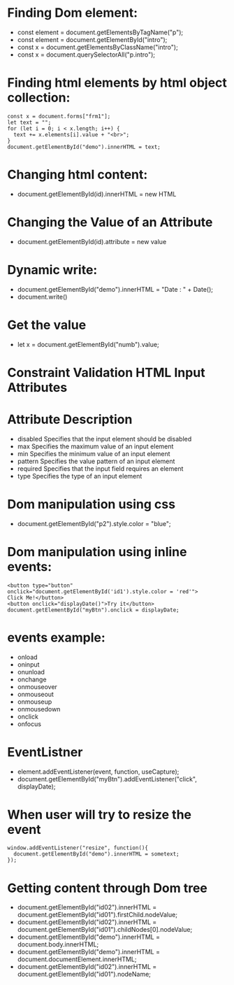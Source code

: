 # Finding Dom element:
* const element = document.getElementsByTagName("p");
* const element = document.getElementById("intro");
* const x = document.getElementsByClassName("intro");
* const x = document.querySelectorAll("p.intro");
# Finding html elements by html object collection:
```
const x = document.forms["frm1"];
let text = "";
for (let i = 0; i < x.length; i++) {
  text += x.elements[i].value + "<br>";
}
document.getElementById("demo").innerHTML = text;
```
# Changing html content:
* document.getElementById(id).innerHTML = new HTML
# Changing the Value of an Attribute
* document.getElementById(id).attribute = new value
# Dynamic write:
* document.getElementById("demo").innerHTML = "Date : " + Date(); </script>
* document.write()
# Get the value
* let x = document.getElementById("numb").value;
# Constraint Validation HTML Input Attributes
# Attribute	Description
* disabled	Specifies that the input element should be disabled
* max	Specifies the maximum value of an input element
* min	Specifies the minimum value of an input element
* pattern	Specifies the value pattern of an input element
* required	Specifies that the input field requires an element
* type 	Specifies the type of an input element
# Dom manipulation using css
* document.getElementById("p2").style.color = "blue";
# Dom manipulation using inline events:
```
<button type="button"
onclick="document.getElementById('id1').style.color = 'red'">
Click Me!</button>
<button onclick="displayDate()">Try it</button>
document.getElementById("myBtn").onclick = displayDate;
```
# events example:
* onload
* oninput
* onunload
* onchange
* onmouseover
* onmouseout
* onmouseup
* onmousedown
* onclick
* onfocus
# EventListner
* element.addEventListener(event, function, useCapture);
* document.getElementById("myBtn").addEventListener("click", displayDate);
# When user will try to resize the event
```
window.addEventListener("resize", function(){
  document.getElementById("demo").innerHTML = sometext;
}); 
```
# Getting content through Dom tree
* document.getElementById("id02").innerHTML = document.getElementById("id01").firstChild.nodeValue;
* document.getElementById("id02").innerHTML = document.getElementById("id01").childNodes[0].nodeValue;
* document.getElementById("demo").innerHTML = document.body.innerHTML;
* document.getElementById("demo").innerHTML = document.documentElement.innerHTML;
* document.getElementById("id02").innerHTML = document.getElementById("id01").nodeName;
